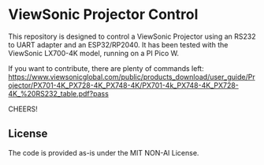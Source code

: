 # ViewSonic Projector Control

This repository is designed to control a ViewSonic Projector using an RS232 to UART adapter and an ESP32/RP2040. It has been tested with the ViewSonic LX700-4K model, running on a PI Pico W.

If you want to contribute, there are plenty of commands left:
https://www.viewsonicglobal.com/public/products_download/user_guide/Projector/PX701-4K_PX728-4K_PX748-4K/PX701-4k_PX748-4K_PX728-4K_%20RS232_table.pdf?pass

CHEERS!

## License

The code is provided as-is under the MIT NON-AI License.
